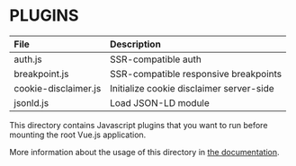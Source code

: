 # PLUGINS

| File                 | Description                              |
|:---------------------|:-----------------------------------------|
| auth.js              | SSR-compatible auth                      |
| breakpoint.js        | SSR-compatible responsive breakpoints    |
| cookie-disclaimer.js | Initialize cookie disclaimer server-side |
| jsonld.js            | Load JSON-LD module                      |

This directory contains Javascript plugins that you want to run before mounting the root Vue.js application.

More information about the usage of this directory in [the documentation](https://nuxtjs.org/guide/plugins).
